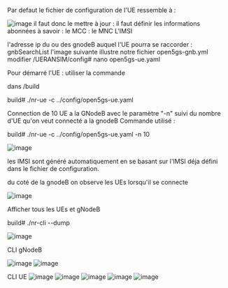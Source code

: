 Par defaut le fichier de configuration de l'UE ressemble à :

![image](https://user-images.githubusercontent.com/27947973/203401698-b383beaf-3ef7-4065-8a12-1352e990dbdd.png)
il faut donc le mettre à jour : 
il faut définir les informations abonnées à savoir : 
le MCC :
le MNC
L'IMSI

l'adresse ip du ou des gnodeB auquel l'UE pourra se raccorder : gnbSearchList
l'image suivante illustre notre fichier open5gs-gnb.yml modifier  /UERANSIM/config# nano open5gs-ue.yaml

Pour démarré l'UE : utiliser la commande 

dans /build

build# ./nr-ue -c ../config/open5gs-ue.yaml 

Connection de 10 UE a la GNodeB avec le paramètre "-n" suivi du nombre d'UE qu'on veut connecté a la gnodeB
Commande utilisé :

build# ./nr-ue -c ../config/open5gs-ue.yaml  -n 10

![image](https://user-images.githubusercontent.com/27947973/204543810-a2d6cda5-75cf-451e-aaac-49961f755b46.png)

les IMSI sont généré automatiquement en se basant sur l'IMSI déja défini dans le fichier de configuration.

du coté de la gnodeB on observe les UEs lorsqu'il se connecte

![image](https://user-images.githubusercontent.com/27947973/204544519-e8b7cc1e-b980-4c5d-b398-1dbe00282e84.png)


Afficher tous les UEs et gNodeB

build# ./nr-cli --dump

![image](https://user-images.githubusercontent.com/27947973/204545964-7d888587-41cd-4ae3-9533-56d49b05c5d9.png)

CLI gNodeB

![image](https://user-images.githubusercontent.com/27947973/204546930-4db7f5cd-ea5b-49e3-9397-a4e0fe76a0e1.png)
![image](https://user-images.githubusercontent.com/27947973/204547324-c37e2e58-eb64-4e7d-ac9b-e816cbe109aa.png)

CLI UE 
![image](https://user-images.githubusercontent.com/27947973/204547771-cdb7981a-0bc2-4482-95bb-ae44d5d420a5.png)
![image](https://user-images.githubusercontent.com/27947973/204547986-01937312-76f3-43ac-ba63-c323418d3e44.png)
![image](https://user-images.githubusercontent.com/27947973/204548413-34d3bef9-e79f-4782-b910-42bc066da2d8.png)
![image](https://user-images.githubusercontent.com/27947973/204549170-009155eb-f95e-44eb-8e89-70c1c2caafd5.png)
![image](https://user-images.githubusercontent.com/27947973/204550282-5efda448-6afe-477c-abde-c40edb82777d.png)


